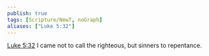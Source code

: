 ```yaml
---
publish: true
tags: [Scripture/NewT, noGraph]
aliases: ["Luke 5:32"]
---
```

[Luke 5:32](https://churchofjesuschrist.org/study/scriptures/nt/luke/5?lang=eng&id=p32#p32) I came not to call the righteous, but sinners to repentance.
